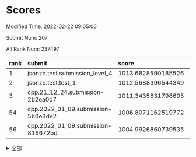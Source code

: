 # Scores

Modified Time: 2022-02-22 09:05:06

Submit Num: 207

All Rank Num: 237497

| rank |               submit               |       score        |       sigma        | pk_num |
| :--- | :--------------------------------- | :----------------- | :----------------- | :----- |
| 1    | jsonzb.test.submission_level_4     | 1013.6828590185526 | 0.8210387038937311 | 4584   |
| 2    | jsonzb.test.test_1                 | 1012.5688996544349 | 0.7966824639639072 | 4598   |
| 3    | cpp.21_12_24.submission-2b2ea0d7   | 1011.3435831798605 | 0.7866577644727852 | 4588   |
| 54   | cpp.2022_01_09.submission-5b0e3de2 | 1006.8071162519772 | 0.7437200757840668 | 4583   |
| 56   | cpp.2022_01_09.submission-816672bd | 1004.9926860739535 | 0.7165494823406455 | 4591   |


<details>
<summary>全部</summary>

| rank |                 submit                 |       score        |       sigma        | pk_num |
| :--- | :------------------------------------- | :----------------- | :----------------- | :----- |
| 1    | jsonzb.test.submission_level_4         | 1013.6828590185526 | 0.8210387038937311 | 4584   |
| 2    | jsonzb.test.test_1                     | 1012.5688996544349 | 0.7966824639639072 | 4598   |
| 3    | cpp.21_12_24.submission-2b2ea0d7       | 1011.3435831798605 | 0.7866577644727852 | 4588   |
| 4    | gobigger.level_3.submission_level_3_8  | 1011.0285257116925 | 0.7536324583287085 | 4587   |
| 5    | gobigger.level_3.submission_level_3_28 | 1011.0073265916437 | 0.802838953549812  | 4585   |
| 6    | gobigger.level_3.submission_level_3_11 | 1010.918289079093  | 0.7694559407963589 | 4592   |
| 7    | gobigger.level_3.submission_level_3_1  | 1010.8578069131914 | 0.7753754408442656 | 4588   |
| 8    | gobigger.level_3.submission_level_3_21 | 1010.8566715008928 | 0.74789307436128   | 4589   |
| 9    | gobigger.level_3.submission_level_3_29 | 1010.7088775332073 | 0.7841095044509763 | 4585   |
| 10   | gobigger.level_3.submission_level_3_44 | 1010.6988758975289 | 0.7689203151713384 | 4589   |
| 11   | gobigger.level_3.submission_level_3_32 | 1010.6526521770959 | 0.770260174053447  | 4589   |
| 12   | gobigger.level_3.submission_level_3_45 | 1010.6460085547666 | 0.781298409453363  | 4590   |
| 13   | gobigger.level_3.submission_level_3_39 | 1010.6261103331708 | 0.7698109602738163 | 4593   |
| 14   | gobigger.level_3.submission_level_3_48 | 1010.5585558912865 | 0.7727864824350632 | 4584   |
| 15   | gobigger.level_3.submission_level_3_6  | 1010.5084012798126 | 0.7610706529760703 | 4588   |
| 16   | gobigger.level_3.submission_level_3_27 | 1010.4904761528566 | 0.7636114617726982 | 4588   |
| 17   | gobigger.level_3.submission_level_3_15 | 1010.4120189609127 | 0.7577017529965152 | 4592   |
| 18   | gobigger.level_3.submission_level_3_30 | 1010.2915622117888 | 0.7712334819623455 | 4590   |
| 19   | gobigger.level_3.submission_level_3_34 | 1010.2781449596459 | 0.7786479876353881 | 4588   |
| 20   | gobigger.level_3.submission_level_3_38 | 1010.2528289336898 | 0.7665367607602345 | 4590   |
| 21   | gobigger.level_3.submission_level_3_9  | 1010.1542359485494 | 0.7611301107271575 | 4592   |
| 22   | gobigger.level_3.submission_level_3_35 | 1010.0999115908982 | 0.7860267779379    | 4593   |
| 23   | gobigger.level_3.submission_level_3_7  | 1009.9952023783275 | 0.7685064888624649 | 4594   |
| 24   | gobigger.level_3.submission_level_3_46 | 1009.9028423014769 | 0.7463097604968536 | 4592   |
| 25   | gobigger.level_3.submission_level_3_42 | 1009.875619301071  | 0.7515343298223653 | 4584   |
| 26   | gobigger.level_3.submission_level_3_31 | 1009.8696917860407 | 0.7684553648317419 | 4589   |
| 27   | gobigger.level_3.submission_level_3_37 | 1009.8190292104847 | 0.7528407402174987 | 4583   |
| 28   | gobigger.level_3.submission_level_3_17 | 1009.7735290958777 | 0.782252960812186  | 4587   |
| 29   | gobigger.level_3.submission_level_3_12 | 1009.740297404603  | 0.7561061229617886 | 4591   |
| 30   | gobigger.level_3.submission_level_3_2  | 1009.6386936130177 | 0.7488271760506182 | 4582   |
| 31   | gobigger.level_3.submission_level_3_24 | 1009.5837822006082 | 0.7475482043875614 | 4587   |
| 32   | gobigger.level_3.submission_level_3_25 | 1009.558658575871  | 0.7573203296036656 | 4586   |
| 33   | gobigger.level_3.submission_level_3_16 | 1009.5332306275212 | 0.7654160159698375 | 4595   |
| 34   | gobigger.level_3.submission_level_3_36 | 1009.3284847862802 | 0.7775555871560839 | 4590   |
| 35   | gobigger.level_3.submission_level_3_19 | 1009.3264549446193 | 0.7722702166638794 | 4594   |
| 36   | gobigger.level_3.submission_level_3_33 | 1009.3256764642798 | 0.7452543396798191 | 4595   |
| 37   | gobigger.level_3.submission_level_3_0  | 1009.2992581565669 | 0.7379896216613312 | 4588   |
| 38   | gobigger.level_3.submission_level_3_3  | 1009.2607224781241 | 0.7636460490716558 | 4591   |
| 39   | gobigger.level_3.submission_level_3_41 | 1009.2076294981118 | 0.7456809349188284 | 4591   |
| 40   | gobigger.level_3.submission_level_3_23 | 1009.1736491065822 | 0.736785099447241  | 4590   |
| 41   | gobigger.level_3.submission_level_3_47 | 1009.1611986964217 | 0.7446177379379145 | 4591   |
| 42   | gobigger.level_3.submission_level_3_49 | 1009.155240697114  | 0.7630432978451503 | 4590   |
| 43   | gobigger.level_3.submission_level_3_20 | 1009.1475394860646 | 0.7293805464546484 | 4595   |
| 44   | gobigger.level_3.submission_level_3_4  | 1009.1122164184247 | 0.7300292972058104 | 4590   |
| 45   | gobigger.level_3.submission_level_3_13 | 1009.02955755336   | 0.7269972435601222 | 4589   |
| 46   | gobigger.level_3.submission_level_3_14 | 1009.0122962138329 | 0.73040540666932   | 4588   |
| 47   | gobigger.level_3.submission_level_3_18 | 1008.9032955016352 | 0.7447607237188406 | 4587   |
| 48   | gobigger.level_3.submission_level_3_10 | 1008.8600959093424 | 0.7482469461708369 | 4588   |
| 49   | gobigger.level_3.submission_level_3_40 | 1008.8051034750393 | 0.7414255046211408 | 4589   |
| 50   | gobigger.level_3.submission_level_3_5  | 1008.563068687051  | 0.7496445953482532 | 4589   |
| 51   | gobigger.level_3.submission_level_3_22 | 1008.4847930173968 | 0.7573137911581409 | 4587   |
| 52   | gobigger.level_3.submission_level_3_26 | 1008.4435671706324 | 0.7482112308249527 | 4589   |
| 53   | gobigger.level_3.submission_level_3_43 | 1008.1323552260965 | 0.7480627939046435 | 4596   |
| 54   | cpp.2022_01_09.submission-5b0e3de2     | 1006.8071162519772 | 0.7437200757840668 | 4583   |
| 55   | gobigger.level_1.submission_level_1_26 | 1005.2918312773126 | 0.7224246158617862 | 4587   |
| 56   | cpp.2022_01_09.submission-816672bd     | 1004.9926860739535 | 0.7165494823406455 | 4591   |
| 57   | gobigger.level_1.submission_level_1_27 | 1004.7710433694409 | 0.7221945161072096 | 4583   |
| 58   | gobigger.level_1.submission_level_1_12 | 1004.6667985189631 | 0.7188744506716455 | 4594   |
| 59   | gobigger.level_1.submission_level_1_38 | 1004.5513217717665 | 0.7115629752424419 | 4587   |
| 60   | gobigger.level_1.submission_level_1_30 | 1004.4129229801973 | 0.7209461926211549 | 4595   |
| 61   | gobigger.level_1.submission_level_1_14 | 1004.3901215987509 | 0.7285793447419826 | 4594   |
| 62   | gobigger.level_1.submission_level_1_32 | 1004.1810284914062 | 0.7176728449103451 | 4590   |
| 63   | gobigger.level_1.submission_level_1_39 | 1004.163394726093  | 0.7206779981038095 | 4594   |
| 64   | gobigger.level_1.submission_level_1_33 | 1004.1166507841806 | 0.7105115139020223 | 4590   |
| 65   | gobigger.level_1.submission_level_1_35 | 1003.9624543469167 | 0.7123734775691586 | 4591   |
| 66   | gobigger.level_1.submission_level_1_49 | 1003.9425725673213 | 0.7132866164518595 | 4589   |
| 67   | gobigger.level_1.submission_level_1_34 | 1003.9319223819334 | 0.7146054653864821 | 4584   |
| 68   | gobigger.level_1.submission_level_1_46 | 1003.8497293977941 | 0.7292487551823256 | 4587   |
| 69   | gobigger.level_1.submission_level_1_43 | 1003.8343625137156 | 0.7108165326718349 | 4586   |
| 70   | gobigger.level_1.submission_level_1_2  | 1003.7494483906521 | 0.7240535054896998 | 4587   |
| 71   | gobigger.level_1.submission_level_1_3  | 1003.7322167346483 | 0.7186920767529543 | 4589   |
| 72   | gobigger.level_1.submission_level_1_21 | 1003.6315896646908 | 0.7127599929472995 | 4590   |
| 73   | gobigger.level_1.submission_level_1_37 | 1003.6220160869318 | 0.7179422078655615 | 4589   |
| 74   | gobigger.level_1.submission_level_1_4  | 1003.5926880381506 | 0.7237372967674581 | 4589   |
| 75   | gobigger.level_1.submission_level_1_18 | 1003.5702789879385 | 0.7182750957296943 | 4590   |
| 76   | gobigger.level_1.submission_level_1_16 | 1003.5644212743013 | 0.7178182356869894 | 4592   |
| 77   | gobigger.level_1.submission_level_1_9  | 1003.5591532377333 | 0.7134001754727701 | 4591   |
| 78   | gobigger.level_1.submission_level_1_13 | 1003.5135950799589 | 0.7208067501852893 | 4587   |
| 79   | gobigger.level_1.submission_level_1_11 | 1003.5042170022513 | 0.7285777690671295 | 4587   |
| 80   | gobigger.level_1.submission_level_1_48 | 1003.4505247075891 | 0.7225991291419422 | 4593   |
| 81   | gobigger.level_1.submission_level_1_31 | 1003.3318544416167 | 0.7209125240878702 | 4585   |
| 82   | gobigger.level_1.submission_level_1_47 | 1003.2422212670639 | 0.7146403245158434 | 4592   |
| 83   | gobigger.level_1.submission_level_1_1  | 1003.2089597880106 | 0.7210013458959276 | 4592   |
| 84   | gobigger.level_1.submission_level_1_45 | 1003.1816528135988 | 0.7304779102047797 | 4592   |
| 85   | gobigger.level_1.submission_level_1_29 | 1003.0341267721295 | 0.7207464961856317 | 4587   |
| 86   | gobigger.level_1.submission_level_1_25 | 1003.0339930990974 | 0.7126386304627006 | 4591   |
| 87   | gobigger.level_1.submission_level_1_40 | 1003.0230991134955 | 0.7063145372280378 | 4588   |
| 88   | gobigger.level_1.submission_level_1_24 | 1003.0220054359742 | 0.726459919127531  | 4589   |
| 89   | gobigger.level_1.submission_level_1_41 | 1003.0026039357022 | 0.7106145351247138 | 4593   |
| 90   | gobigger.level_1.submission_level_1_15 | 1003.001197454703  | 0.7168628690285886 | 4585   |
| 91   | gobigger.level_1.submission_level_1_36 | 1002.9874187749054 | 0.7083338474365203 | 4589   |
| 92   | gobigger.level_1.submission_level_1_44 | 1002.9265456711295 | 0.7180309962778854 | 4587   |
| 93   | gobigger.level_1.submission_level_1_8  | 1002.9265027640793 | 0.7155647504320897 | 4583   |
| 94   | gobigger.level_1.submission_level_1_20 | 1002.902284831118  | 0.7111579394117623 | 4589   |
| 95   | gobigger.level_1.submission_level_1_6  | 1002.858840880004  | 0.718092925850867  | 4583   |
| 96   | gobigger.level_1.submission_level_1_22 | 1002.8543241026939 | 0.7113346447532595 | 4587   |
| 97   | gobigger.level_1.submission_level_1_19 | 1002.8159442156617 | 0.7141090714398536 | 4592   |
| 98   | gobigger.level_1.submission_level_1_0  | 1002.8142332011896 | 0.7156590994551165 | 4587   |
| 99   | gobigger.level_1.submission_level_1_23 | 1002.6362890869087 | 0.7159958933134903 | 4593   |
| 100  | gobigger.level_1.submission_level_1_28 | 1002.4999290706667 | 0.7119415994187662 | 4590   |
| 101  | gobigger.level_1.submission_level_1_7  | 1002.3079600425153 | 0.712483531103917  | 4587   |
| 102  | gobigger.level_1.submission_level_1_5  | 1002.0873079761993 | 0.7131837494987002 | 4592   |
| 103  | gobigger.level_1.submission_level_1_42 | 1001.9457832280361 | 0.7064560369946495 | 4593   |
| 104  | gobigger.level_1.submission_level_1_17 | 1001.611711675484  | 0.7054164435132632 | 4590   |
| 105  | gobigger.level_1.submission_level_1_10 | 1001.2560702491368 | 0.7103467345681077 | 4590   |
| 106  | gobigger.random.submission_random_27   | 997.4389211544458  | 0.6972051681800804 | 4586   |
| 107  | gobigger.random.submission_random_36   | 997.1268198980608  | 0.7125234320012107 | 4592   |
| 108  | gobigger.random.submission_random_18   | 996.936979977783   | 0.7107815210672249 | 4587   |
| 109  | gobigger.random.submission_random_12   | 996.6427489870705  | 0.7089337015010262 | 4588   |
| 110  | gobigger.random.submission_random_23   | 996.5779064621607  | 0.7079166307100848 | 4585   |
| 111  | gobigger.random.submission_random_6    | 996.4964957546873  | 0.7130841673316617 | 4587   |
| 112  | gobigger.random.submission_random_7    | 996.4910206832313  | 0.7045831218676919 | 4589   |
| 113  | gobigger.random.submission_random_44   | 996.4787003910184  | 0.7031393565994646 | 4588   |
| 114  | gobigger.random.submission_random_15   | 996.4263896176027  | 0.7050603914928275 | 4588   |
| 115  | gobigger.random.submission_random_4    | 996.3549987299712  | 0.7064650135521183 | 4594   |
| 116  | gobigger.random.submission_random_24   | 996.3389185651314  | 0.7219608600553016 | 4593   |
| 117  | gobigger.random.submission_random_9    | 996.2746221502141  | 0.7177226452107232 | 4592   |
| 118  | gobigger.random.submission_random_19   | 996.2531875203573  | 0.707655688718783  | 4588   |
| 119  | gobigger.random.submission_random_48   | 996.2208804484565  | 0.7200107605930428 | 4594   |
| 120  | gobigger.random.submission_random_1    | 996.1902387105541  | 0.7103756859148387 | 4586   |
| 121  | gobigger.random.submission_random_32   | 996.1894195125913  | 0.7084581487236634 | 4590   |
| 122  | gobigger.random.submission_random_0    | 996.1812474106889  | 0.7075740165781649 | 4587   |
| 123  | gobigger.random.submission_random_22   | 996.1798436000965  | 0.7113340853721921 | 4594   |
| 124  | gobigger.random.submission_random_30   | 996.1471311324033  | 0.7103053405067294 | 4589   |
| 125  | gobigger.random.submission_random_17   | 996.0910380138814  | 0.7004344735551209 | 4590   |
| 126  | gobigger.random.submission_random_3    | 996.088381992392   | 0.7314644413334243 | 4587   |
| 127  | gobigger.random.submission_random_16   | 996.0542996768652  | 0.7034984627771158 | 4592   |
| 128  | gobigger.random.submission_random_25   | 996.0327226598198  | 0.7077418838037808 | 4592   |
| 129  | gobigger.random.submission_random_8    | 996.0150636115651  | 0.7088622029956528 | 4591   |
| 130  | gobigger.random.submission_random_46   | 996.0072617931587  | 0.7067592317264091 | 4595   |
| 131  | gobigger.random.submission_random_10   | 996.0055444556913  | 0.7158645410341935 | 4585   |
| 132  | gobigger.random.submission_random_26   | 995.9176875258095  | 0.7137946008907702 | 4589   |
| 133  | gobigger.random.submission_random_38   | 995.9050261366071  | 0.7150514943465301 | 4592   |
| 134  | gobigger.random.submission_random_35   | 995.882594601144   | 0.7093218568956027 | 4587   |
| 135  | gobigger.random.submission_random_29   | 995.8709763500576  | 0.7084537729924901 | 4592   |
| 136  | gobigger.random.submission_random_42   | 995.8596337497512  | 0.7161451516798241 | 4591   |
| 137  | gobigger.random.submission_random_14   | 995.8233309434019  | 0.6931791896827119 | 4585   |
| 138  | gobigger.random.submission_random_2    | 995.8173643543072  | 0.7190366575718296 | 4594   |
| 139  | gobigger.random.submission_random_11   | 995.7984458765828  | 0.7282274599883212 | 4588   |
| 140  | gobigger.random.submission_random_13   | 995.7814352528881  | 0.7168184822999054 | 4589   |
| 141  | gobigger.random.submission_random_21   | 995.6447040585341  | 0.708954110829602  | 4593   |
| 142  | gobigger.random.submission_random_41   | 995.6300057033857  | 0.7013364161491019 | 4591   |
| 143  | gobigger.random.submission_random_33   | 995.5911799629453  | 0.7084775833144223 | 4592   |
| 144  | gobigger.random.submission_random_43   | 995.5747023666129  | 0.7088615287204404 | 4590   |
| 145  | gobigger.random.submission_random_47   | 995.5124100060883  | 0.7135268064753855 | 4589   |
| 146  | gobigger.random.submission_random_31   | 995.4745504022275  | 0.7265710726625035 | 4590   |
| 147  | gobigger.random.submission_random_20   | 995.3894185511679  | 0.7181609849740707 | 4586   |
| 148  | gobigger.random.submission_random_37   | 995.3378581800371  | 0.7347655215302774 | 4586   |
| 149  | gobigger.random.submission_random_28   | 995.2810634617202  | 0.7124839065483195 | 4590   |
| 150  | gobigger.random.submission_random_49   | 995.2641022780259  | 0.7127754725035649 | 4587   |
| 151  | gobigger.random.submission_random_5    | 995.2599327337113  | 0.7248322688196207 | 4588   |
| 152  | gobigger.random.submission_random_40   | 995.153968851475   | 0.711033276025643  | 4590   |
| 153  | gobigger.random.submission_random_39   | 994.8187203607456  | 0.7273731564017493 | 4584   |
| 154  | gobigger.random.submission_random_45   | 994.7550320783844  | 0.7185588670463644 | 4590   |
| 155  | gobigger.random.submission_random_34   | 994.4639874653524  | 0.7313823398276956 | 4590   |
| 156  | gobigger.level_2.submission_level_2_4  | 994.4388154083072  | 0.7333864935793657 | 4593   |
| 157  | gobigger.level_2.submission_level_2_24 | 993.5929892837472  | 0.7307437194881226 | 4589   |
| 158  | gobigger.level_2.submission_level_2_45 | 993.4301096696115  | 0.7337485920873303 | 4586   |
| 159  | gobigger.level_2.submission_level_2_11 | 993.3371134554702  | 0.7291599412109926 | 4590   |
| 160  | gobigger.level_2.submission_level_2_15 | 993.2012510961101  | 0.7467810262541121 | 4594   |
| 161  | gobigger.level_2.submission_level_2_29 | 993.16850199856    | 0.7521287731188606 | 4589   |
| 162  | gobigger.level_2.submission_level_2_23 | 993.1672545102236  | 0.7384943795823578 | 4591   |
| 163  | gobigger.level_2.submission_level_2_19 | 993.0716143580361  | 0.7349615487804665 | 4587   |
| 164  | gobigger.level_2.submission_level_2_6  | 993.0145854701298  | 0.7469432762152711 | 4597   |
| 165  | gobigger.level_2.submission_level_2_1  | 992.9958464669862  | 0.72140983755426   | 4587   |
| 166  | gobigger.level_2.submission_level_2_9  | 992.9719427885188  | 0.7461034085862909 | 4584   |
| 167  | gobigger.level_2.submission_level_2_5  | 992.8669115979924  | 0.724225994026225  | 4595   |
| 168  | gobigger.level_2.submission_level_2_43 | 992.8349007824177  | 0.7245182788428087 | 4582   |
| 169  | gobigger.level_2.submission_level_2_30 | 992.8040523751587  | 0.75693056850317   | 4590   |
| 170  | gobigger.level_2.submission_level_2_18 | 992.7457017767485  | 0.7488486529447721 | 4589   |
| 171  | gobigger.level_2.submission_level_2_36 | 992.7357538884114  | 0.7546358096212682 | 4590   |
| 172  | gobigger.level_2.submission_level_2_7  | 992.7156123425985  | 0.7186373039885728 | 4581   |
| 173  | gobigger.level_2.submission_level_2_0  | 992.6110262367209  | 0.7445870640140535 | 4588   |
| 174  | gobigger.level_2.submission_level_2_10 | 992.4906292187213  | 0.7495324389859411 | 4589   |
| 175  | gobigger.level_2.submission_level_2_20 | 992.4887500287812  | 0.7429151249593194 | 4584   |
| 176  | gobigger.level_2.submission_level_2_31 | 992.4626603465172  | 0.7347692245634476 | 4589   |
| 177  | gobigger.level_2.submission_level_2_37 | 992.4600774238102  | 0.7457317880380137 | 4591   |
| 178  | gobigger.level_2.submission_level_2_16 | 992.4182065052053  | 0.7354232605498581 | 4593   |
| 179  | gobigger.level_2.submission_level_2_48 | 992.3017385219697  | 0.746457416327707  | 4590   |
| 180  | gobigger.level_2.submission_level_2_42 | 992.2300051183445  | 0.7468653977939799 | 4587   |
| 181  | gobigger.level_2.submission_level_2_35 | 992.1160439800127  | 0.7409716987131998 | 4589   |
| 182  | gobigger.level_2.submission_level_2_17 | 992.0956047501592  | 0.7401777482429962 | 4590   |
| 183  | gobigger.level_2.submission_level_2_34 | 992.0315855615701  | 0.7296964605441536 | 4587   |
| 184  | gobigger.level_2.submission_level_2_13 | 992.0022509291196  | 0.7460319725782714 | 4591   |
| 185  | gobigger.level_2.submission_level_2_25 | 991.9680295090299  | 0.7625381534246176 | 4586   |
| 186  | gobigger.level_2.submission_level_2_22 | 991.9354120343726  | 0.7453357091425837 | 4591   |
| 187  | gobigger.level_2.submission_level_2_26 | 991.9068477774313  | 0.7464313773541436 | 4588   |
| 188  | gobigger.level_2.submission_level_2_21 | 991.8738306534201  | 0.7351422214267407 | 4592   |
| 189  | gobigger.level_2.submission_level_2_8  | 991.7816531572087  | 0.7387241462719182 | 4591   |
| 190  | gobigger.level_2.submission_level_2_27 | 991.7373416888736  | 0.7662357254218399 | 4588   |
| 191  | gobigger.level_2.submission_level_2_41 | 991.712795940983   | 0.741662998855011  | 4593   |
| 192  | gobigger.level_2.submission_level_2_32 | 991.668522777053   | 0.7515273083015062 | 4586   |
| 193  | gobigger.level_2.submission_level_2_47 | 991.637634968137   | 0.7249347459177604 | 4591   |
| 194  | gobigger.level_2.submission_level_2_12 | 991.3745511975761  | 0.7606697615644331 | 4594   |
| 195  | gobigger.level_2.submission_level_2_49 | 991.2580064004516  | 0.7278843301889345 | 4586   |
| 196  | gobigger.level_2.submission_level_2_44 | 991.1836636786043  | 0.7468153543073734 | 4589   |
| 197  | gobigger.level_2.submission_level_2_46 | 991.138506611598   | 0.7561185291666737 | 4592   |
| 198  | gobigger.level_2.submission_level_2_40 | 990.8918303526749  | 0.7511532972233979 | 4592   |
| 199  | gobigger.level_2.submission_level_2_33 | 990.8696993378082  | 0.7512351946511396 | 4588   |
| 200  | gobigger.level_2.submission_level_2_14 | 990.8263479196468  | 0.7697824044415356 | 4591   |
| 201  | gobigger.level_2.submission_level_2_28 | 990.7980096584     | 0.7658846408998558 | 4589   |
| 202  | gobigger.level_2.submission_level_2_3  | 990.7399537682154  | 0.764678243110344  | 4591   |
| 203  | gobigger.level_2.submission_level_2_39 | 990.7352924846891  | 0.7772106351762387 | 4588   |
| 204  | gobigger.level_2.submission_level_2_2  | 990.7109837878475  | 0.7752381601408245 | 4586   |
| 205  | gobigger.level_2.submission_level_2_38 | 990.456988344779   | 0.7496286559055858 | 4593   |
| 206  | gobigger.none.submission_none_0        | 980.0028789422071  | 1.140320339636961  | 4589   |
| 207  | gobigger.none.submission_none_1        | 977.0817695555329  | 1.3641395784554189 | 4589   |

</details>